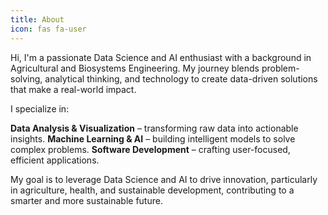 ```yaml
---
title: About
icon: fas fa-user
---
```

Hi, I'm a passionate Data Science and AI enthusiast with a background in Agricultural and Biosystems Engineering. My journey blends problem-solving, analytical thinking, and technology to create data-driven solutions that make a real-world impact.

I specialize in:

**Data Analysis & Visualization** – transforming raw data into actionable insights.
**Machine Learning & AI** – building intelligent models to solve complex problems.
**Software Development** – crafting user-focused, efficient applications.

My goal is to leverage Data Science and AI to drive innovation, particularly in agriculture, health, and sustainable development, contributing to a smarter and more sustainable future.
